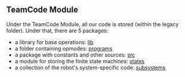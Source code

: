 ## TeamCode Module

Under the TeamCode Module, all our code is stored (within the legacy folder). Under that, there are 5 packages: 

* a library for base operations: [lib](TeamCode/src/main/java/org/firstinspires/ftc/teamcode/legacy/lib)
* a folder containing opmodes: [programs](TeamCode/src/main/java/org/firstinspires/ftc/teamcode/legacy/programs)
* a package with constants and other sources: [src](TeamCode/src/main/java/org/firstinspires/ftc/teamcode/legacy/src)
* a module for storing the finite state machines: [states](TeamCode/src/main/java/org/firstinspires/ftc/teamcode/legacy/states)
* a collection of the robot's system-specific code: [subsystems](TeamCode/src/main/java/org/firstinspires/ftc/teamcode/legacy/subsystems)

